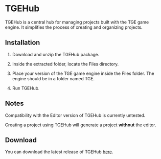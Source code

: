 # TGEHub

TGEHub is a central hub for managing projects built with the TGE game engine. It simplifies the process of creating and organizing projects.

## Installation

1. Download and unzip the TGEHub package.

2. Inside the extracted folder, locate the Files directory.

3. Place your version of the TGE game engine inside the Files folder. The engine should be in a folder named TGE.

4. Run TGEHub.

## Notes

Compatibility with the Editor version of TGEHub is currently untested.

Creating a project using TGEHub will generate a project **without** the editor.

## Download

You can download the latest release of TGEHub [here](https://github.com/MattiasSTR/TGEHub/releases/latest).

